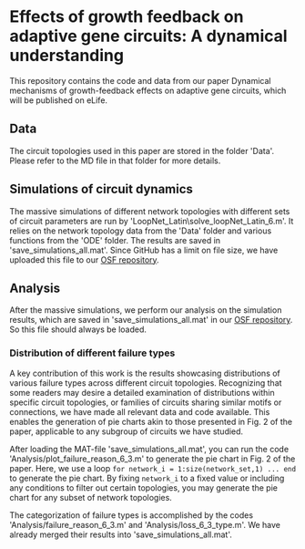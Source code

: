 # Effects of growth feedback on adaptive gene circuits: A dynamical understanding

This repository contains the code and data from our paper Dynamical mechanisms of growth-feedback effects on adaptive gene circuits, which will be published on eLife.

## Data

The circuit topologies used in this paper are stored in the folder 'Data'. Please refer to the MD file in that folder for more details.

## Simulations of circuit dynamics

The massive simulations of different network topologies with different sets of circuit parameters are run by 'LoopNet_Latin\solve_loopNet_Latin_6.m'. It relies on the network topology data from the 'Data' folder and various functions from the 'ODE' folder. The results are saved in 'save_simulations_all.mat'. Since GitHub has a limit on file size, we have uploaded this file to our [OSF repository](https://osf.io/pzy7r/).

## Analysis

After the massive simulations, we perform our analysis on the simulation results, which are saved in 'save_simulations_all.mat' in our [OSF repository](https://osf.io/pzy7r/). So this file should always be loaded.

### Distribution of different failure types

A key contribution of this work is the results showcasing distributions of various failure types across different circuit topologies. Recognizing that some readers may desire a detailed examination of distributions within specific circuit topologies, or families of circuits sharing similar motifs or connections, we have made all relevant data and code available. This enables the generation of pie charts akin to those presented in Fig. 2 of the paper, applicable to any subgroup of circuits we have studied.

After loading the MAT-file 'save_simulations_all.mat', you can run the code 'Analysis/plot_failure_reason_6_3.m' to generate the pie chart in Fig. 2 of the paper. Here, we use a loop `for network_i = 1:size(network_set,1) ... end` to generate the pie chart. By fixing `network_i` to a fixed value or including any conditions to filter out certain topologies, you may generate the pie chart for any subset of network topologies.

The categorization of failure types is accomplished by the codes 'Analysis/failure_reason_6_3.m' and 'Analysis/loss_6_3_type.m'. We have already merged their results into 'save_simulations_all.mat'.
